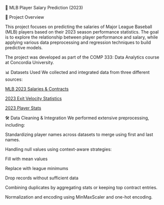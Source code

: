 🧢 MLB Player Salary Prediction (2023)


📌 Project Overview

This project focuses on predicting the salaries of Major League Baseball (MLB) players based on their 2023 season performance statistics. The goal is to explore the relationship between player performance and salary, while applying various data preprocessing and regression techniques to build predictive models.

The project was developed as part of the COMP 333: Data Analytics course at Concordia University.

📊 Datasets Used
We collected and integrated data from three different sources:

[MLB 2023 Salaries & Contracts
](https://databases.usatoday.com/major-league-baseball-salaries-2023/)

[2023 Exit Velocity Statistics](https://baseballsavant.mlb.com/leaderboard/statcast?type=batter&year=2023)

[2023 Player Stats](https://www.rotowire.com/baseball/stats.php?season=2023)


🛠️ Data Cleaning & Integration
We performed extensive preprocessing, including:

Standardizing player names across datasets to merge using first and last names.

Handling null values using context-aware strategies:

Fill with mean values

Replace with league minimums

Drop records without sufficient data

Combining duplicates by aggregating stats or keeping top contract entries.

Normalization and encoding using MinMaxScaler and one-hot encoding.

